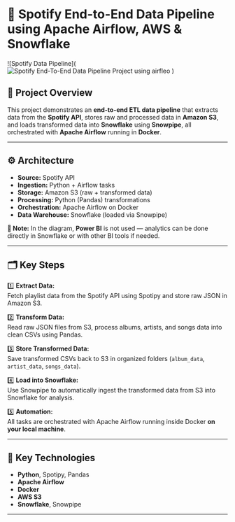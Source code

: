 # 🎵 Spotify End-to-End Data Pipeline using Apache Airflow, AWS & Snowflake

![Spotify Data Pipeline](![Spotify End-To-End Data Pipeline Project using airfleo](https://github.com/user-attachments/assets/a506bd49-14d4-43bd-a4be-34d80c41ca46)
)

## 📌 Project Overview

This project demonstrates an **end-to-end ETL data pipeline** that extracts data from the **Spotify API**, stores raw and processed data in **Amazon S3**, and loads transformed data into **Snowflake** using **Snowpipe**, all orchestrated with **Apache Airflow** running in **Docker**.

---

## ⚙️ **Architecture**

- **Source:** Spotify API  
- **Ingestion:** Python + Airflow tasks  
- **Storage:** Amazon S3 (raw + transformed data)  
- **Processing:** Python (Pandas) transformations  
- **Orchestration:** Apache Airflow on Docker  
- **Data Warehouse:** Snowflake (loaded via Snowpipe)

**🔗 Note:** In the diagram, **Power BI** is not used — analytics can be done directly in Snowflake or with other BI tools if needed.

---

## 🗂️ **Key Steps**

1️⃣ **Extract Data:**  
Fetch playlist data from the Spotify API using Spotipy and store raw JSON in Amazon S3.

2️⃣ **Transform Data:**  
Read raw JSON files from S3, process albums, artists, and songs data into clean CSVs using Pandas.

3️⃣ **Store Transformed Data:**  
Save transformed CSVs back to S3 in organized folders (`album_data`, `artist_data`, `songs_data`).

4️⃣ **Load into Snowflake:**  
Use Snowpipe to automatically ingest the transformed data from S3 into Snowflake for analysis.

5️⃣ **Automation:**  
All tasks are orchestrated with Apache Airflow running inside Docker **on your local machine**.

---

## 🐍 **Key Technologies**

- **Python**, Spotipy, Pandas
- **Apache Airflow**
- **Docker**
- **AWS S3**
- **Snowflake**, Snowpipe

---

